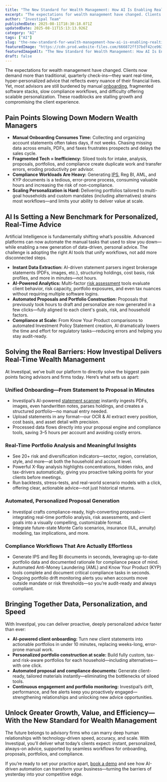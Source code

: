 ```yaml
---
title: "The New Standard for Wealth Management: How AI Is Enabling Real-Time, Personalized Advice"
excerpt: "The expectations for wealth management have changed. Clients now demand more than traditional, quarterly check-ins-they want real-time, hyper-personalized advice that reflects every nuance of their financial lives."
author: "Investipal Team"
publishedDate: 2025-08-11T18:30:18.071Z
updatedDate: 2025-08-11T15:13:13.926Z
category: "AI"
tags: ["AI"]
slug: "the-new-standard-for-wealth-management-how-ai-is-enabling-realtime-personalized-advice"
featuredImage: "https://cdn.prod.website-files.com/666872ff37bdf42ce9637d77/68936cc195453801357544eb_5%20Common%20Bottlenecks%20in%20Financial%20Advisor%20Sales%20and%20How%20to%20Fix%20Them%20(18).png"
featuredImageAlt: "The New Standard for Wealth Management: How AI Is Enabling Real-Time, Personalized Advice"
draft: false
---
```

<p id="">The expectations for wealth management have changed. Clients now demand more than traditional, quarterly check-ins—they want real-time, hyper-personalized advice that reflects every nuance of their financial lives. Yet, most advisors are still burdened by manual <a href="/blog/onboarding">onboarding</a>, fragmented software stacks, slow compliance workflows, and difficulty offering scalable personalization. These roadblocks are stalling growth and compromising the client experience.</p><h2 id="">Pain Points Slowing Down Modern Wealth Managers</h2><ul id=""><li id=""><strong id="">Manual Onboarding Consumes Time:</strong> Collecting and organizing account statements often takes days, if not weeks. Chasing missing data across emails, PDFs, and faxes frustrates prospects and delays the sales cycle.</li><li id=""><strong id="">Fragmented Tech = Inefficiency:</strong> Siloed tools for intake, analysis, proposals, portfolios, and compliance create duplicate work and transfer errors, eroding productivity per advisor.</li><li id=""><strong id="">Compliance Workloads Are Heavy:</strong> Generating <a href="/features/investment-policy-statements">IPS</a>, Reg BI, AML, and KYP documents is a tedious, error-prone process, consuming valuable hours and increasing the risk of non-compliance.</li><li id=""><strong id="">Scaling Personalization is Hard:</strong> Delivering portfolios tailored to multi-goal households and custom mandates (including alternatives) strains most workflows—and limits your ability to deliver value at scale.</li></ul><h2 id="">AI Is Setting a New Benchmark for Personalized, Real-Time Advice</h2><p id="">Artificial Intelligence is fundamentally shifting what’s possible. Advanced platforms can now automate the manual tasks that used to slow you down—while enabling a new generation of data-driven, personal advice. The challenge is adopting the right AI tools that unify workflows, not add more disconnected steps.</p><ul id=""><li id=""><strong id="">Instant Data Extraction:</strong> AI-driven statement parsers ingest brokerage statements (PDFs, images, etc.), structuring holdings, cost basis, risk profiles, and more in minutes—not hours.</li><li id=""><strong id="">AI-Powered Analytics:</strong> Multi-factor <a href="/features/risk-management">risk assessment</a> tools evaluate client behavior, risk capacity, portfolio exposures, and even tax nuances without requiring multiple software logins.</li><li id=""><strong id="">Automated Proposals and Portfolio Construction:</strong> Proposals that previously took hours to draft and personalize are now generated in a few clicks—fully aligned to each client's goals, risk, and household factors.</li><li id=""><strong id="">Compliance at Scale:</strong> From Know Your Product comparisons to automated Investment Policy Statement creation, AI dramatically lowers the time and effort for regulatory tasks—reducing errors and helping you stay audit-ready.</li></ul><h2 id="">Solving the Real Barriers: How Investipal Delivers Real-Time Wealth Management</h2><p id="">At Investipal, we’ve built our platform to directly solve the biggest pain points facing advisors and firms today. Here’s what sets us apart:</p><h3 id="">Unified Onboarding—From Statement to Proposal in Minutes</h3><ul id=""><li id="">Investipal’s AI-powered <a href="/features/automated-statement-scanner">statement scanner</a> instantly ingests PDFs, images, even handwritten notes, parses holdings, and creates a structured portfolio—no manual entry needed.</li><li id="">Upload statements in any format—our OCR & AI extract every position, cost basis, and asset detail with precision.</li><li id="">Processed data flows directly into your proposal engine and compliance tools, saving 3–5 hours per account and avoiding costly errors.</li></ul><h3 id="">Real-Time Portfolio Analysis and Meaningful Insights</h3><ul id=""><li id="">See 20+ risk and diversification indicators—sector, region, correlation, style, and more—at both the household and account level.</li><li id="">Powerful X-Ray analysis highlights concentrations, hidden risks, and tax-drivers automatically, giving you proactive talking points for your clients before meetings.</li><li id="">Run backtests, stress-tests, and real-world scenario models with a click, offering clear, actionable advice—not just historical returns.</li></ul><h3 id="">Automated, Personalized Proposal Generation</h3><ul id=""><li id="">Investipal crafts compliance-ready, high-converting proposals—integrating real-time portfolio analysis, risk assessments, and client goals into a visually compelling, customizable format.</li><li id="">Integrate future-state Monte Carlo scenarios, insurance (IUL, annuity) modeling, tax implications, and more.</li></ul><h3 id="">Compliance Workflows That Are Actually Effortless</h3><ul id=""><li id="">Generate IPS and Reg BI documents in seconds, leveraging up-to-date portfolio data and documented rationale for compliance peace of mind.</li><li id="">Automated Anti-Money Laundering (AML)&nbsp;and Know Your Product (KYP) tools complete and document critical compliance tasks in seconds.</li><li id="">Ongoing portfolio drift monitoring alerts you when accounts move outside mandate or risk thresholds—so you’re audit-ready and always compliant.</li></ul><h2 id="">Bringing Together Data, Personalization, and Speed</h2><p id="">With Investipal, you can deliver proactive, deeply personalized advice faster than ever:</p><ul id=""><li id=""><strong id="">AI-powered client onboarding:</strong> Turn new client statements into actionable portfolios in under 10 minutes, replacing weeks-long, error-prone manual work.</li><li id=""><strong id="">Personalized portfolio construction at scale:</strong> Build fully custom, tax- and risk-aware portfolios for each household—including alternatives—with one click.</li><li id=""><strong id="">Automated proposal and compliance documents:</strong> Generate client-ready, tailored materials instantly—eliminating the bottlenecks of siloed tools.</li><li id=""><strong id="">Continuous engagement and portfolio monitoring:</strong> Investipal’s drift, performance, and fee alerts keep you proactively engaged—strengthening relationships and unlocking new advice opportunities.</li></ul><h2 id="">Unlock Greater Growth, Value, and Efficiency—With the New Standard for Wealth Management</h2><p id="">The future belongs to advisory firms who can marry deep human relationships with technology-driven speed, accuracy, and scale. With Investipal, you’ll deliver what today’s clients expect: instant, personalized, always-on advice, supported by seamless workflows for onboarding, proposals, portfolios, and compliance.</p><p id="">If you’re ready to set your practice apart, <a href="/book-a-demo" rel="nofollow" id="">book a demo</a> and see how AI-driven automation can transform your business—turning the barriers of yesterday into your competitive edge.</p>